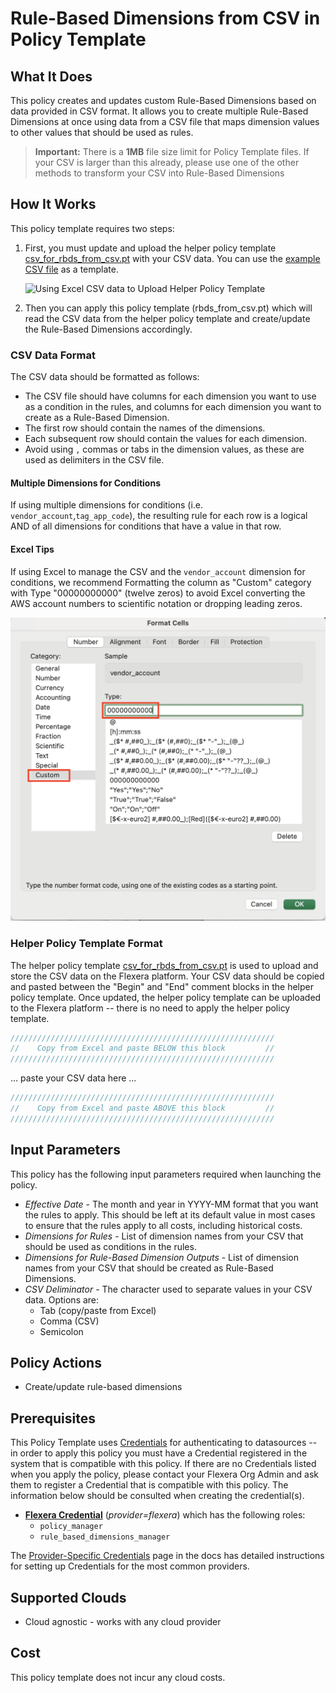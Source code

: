 # Rule-Based Dimensions from CSV in Policy Template

## What It Does

This policy creates and updates custom Rule-Based Dimensions based on data provided in CSV format. It allows you to create multiple Rule-Based Dimensions at once using data from a CSV file that maps dimension values to other values that should be used as rules.

> **Important:** There is a **1MB** file size limit for Policy Template files.  If your CSV is larger than this already, please use one of the other methods to transform your CSV into Rule-Based Dimensions

## How It Works

This policy template requires two steps:

1. First, you must update and upload the helper policy template [csv_for_rbds_from_csv.pt](csv_for_rbds_from_csv.pt) with your CSV data. You can use the [example CSV file](csv_for_rbds_example.csv) as a template.

   ![Using Excel CSV data to Upload Helper Policy Template](rbds_from_csv.gif)

1. Then you can apply this policy template (rbds_from_csv.pt) which will read the CSV data from the helper policy template and create/update the Rule-Based Dimensions accordingly.

### CSV Data Format

The CSV data should be formatted as follows:

- The CSV file should have columns for each dimension you want to use as a condition in the rules, and columns for each dimension you want to create as a Rule-Based Dimension.
- The first row should contain the names of the dimensions.
- Each subsequent row should contain the values for each dimension.
- Avoid using `,` commas or tabs in the dimension values, as these are used as delimiters in the CSV file.

#### Multiple Dimensions for Conditions

If using multiple dimensions for conditions (i.e. `vendor_account`,`tag_app_code`), the resulting rule for each row is a logical AND of all dimensions for conditions that have a value in that row.

#### Excel Tips

If using Excel to manage the CSV and the `vendor_account` dimension for conditions, we recommend Formatting the column as "Custom" category with Type "00000000000" (twelve zeros) to avoid Excel converting the AWS account numbers to scientific notation or dropping leading zeros.

![Excel > Format Cell Example](excel_format_cell.png)

### Helper Policy Template Format

The helper policy template [csv_for_rbds_from_csv.pt](csv_for_rbds_from_csv.pt) is used to upload and store the CSV data on the Flexera platform.  Your CSV data should be copied and pasted between the "Begin" and "End" comment blocks in the helper policy template.  Once updated, the helper policy template can be uploaded to the Flexera platform -- there is no need to apply the helper policy template.

```javascript
///////////////////////////////////////////////////////////
//    Copy from Excel and paste BELOW this block         //
///////////////////////////////////////////////////////////
```

... paste your CSV data here ...

```javascript
///////////////////////////////////////////////////////////
//    Copy from Excel and paste ABOVE this block         //
///////////////////////////////////////////////////////////
```

## Input Parameters

This policy has the following input parameters required when launching the policy.

- *Effective Date* - The month and year in YYYY-MM format that you want the rules to apply. This should be left at its default value in most cases to ensure that the rules apply to all costs, including historical costs.
- *Dimensions for Rules* - List of dimension names from your CSV that should be used as conditions in the rules.
- *Dimensions for Rule-Based Dimension Outputs* - List of dimension names from your CSV that should be created as Rule-Based Dimensions.
- *CSV Deliminator* - The character used to separate values in your CSV data. Options are:
  - Tab (copy/paste from Excel)
  - Comma (CSV)
  - Semicolon

## Policy Actions

- Create/update rule-based dimensions

## Prerequisites

This Policy Template uses [Credentials](https://docs.flexera.com/flexera/EN/Automation/ManagingCredentialsExternal.htm) for authenticating to datasources -- in order to apply this policy you must have a Credential registered in the system that is compatible with this policy. If there are no Credentials listed when you apply the policy, please contact your Flexera Org Admin and ask them to register a Credential that is compatible with this policy. The information below should be consulted when creating the credential(s).

- [**Flexera Credential**](https://docs.flexera.com/flexera/EN/Automation/ProviderCredentials.htm) (*provider=flexera*) which has the following roles:
  - `policy_manager`
  - `rule_based_dimensions_manager`

The [Provider-Specific Credentials](https://docs.flexera.com/flexera/EN/Automation/ProviderCredentials.htm) page in the docs has detailed instructions for setting up Credentials for the most common providers.

## Supported Clouds

- Cloud agnostic - works with any cloud provider

## Cost

This policy template does not incur any cloud costs.

